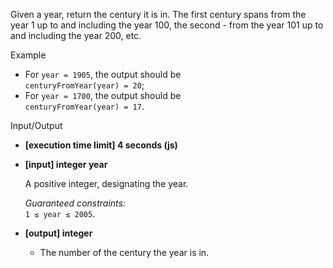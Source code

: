 Given a year, return the century it is in. The first century spans from the year
1 up to and including the year 100, the second - from the year 101 up to and
including the year 200, etc.

Example

- For `year = 1905`, the output should be  
  `centuryFromYear(year) = 20`;
- For `year = 1700`, the output should be  
  `centuryFromYear(year) = 17`.

Input/Output

- **\[execution time limit\] 4 seconds (js)**

- **\[input\] integer year**

  A positive integer, designating the year.

  _Guaranteed constraints:_  
  `1 ≤ year ≤ 2005`.

- **\[output\] integer**

  - The number of the century the year is in.
